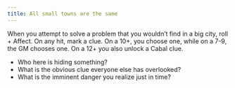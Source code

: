```yaml
---
title: All small towns are the same
---
```


When you attempt to solve a problem that you wouldn’t find in a big city, roll + Affect.
On any hit, mark a clue. On a 10+, you choose one, while on a 7-9, the GM chooses one. On a 12+ you also unlock a Cabal clue.

- Who here is hiding something?
- What is the obvious clue everyone else has overlooked?
- What is the imminent danger you realize just in time?
